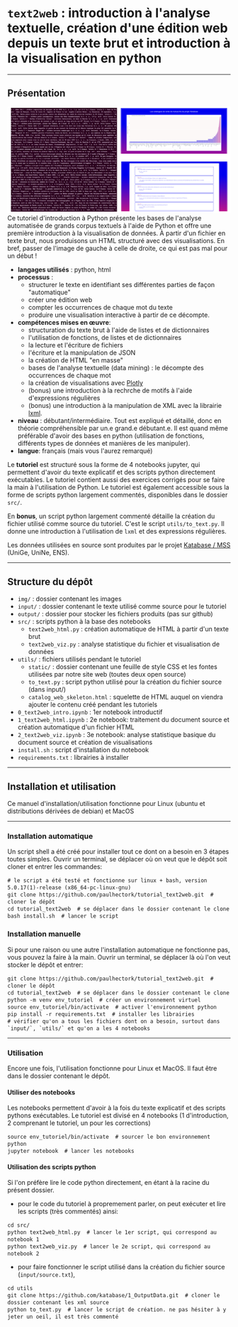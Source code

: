# `text2web` : introduction à l'analyse textuelle, création d'une édition web depuis un texte brut et introduction à la visualisation en python

---

## Présentation


![input/output](./img/transformation.png)
Ce tutoriel d'introduction à Python présente les bases de l'analyse automatisée de grands corpus textuels à
l'aide de Python et offre une première introduction à la visualisation de données. À partir d'un fichier en
texte brut, nous produisons un HTML structuré avec des visualisations. En bref, passer de l'image de gauche
à celle de droite, ce qui est pas mal pour un début !
- **langages utilisés** : python, html
- **processus** : 
    - structurer le texte en identifiant ses différentes parties de façon "automatique"
    - créer une édition web
    - compter les occurrences de chaque mot du texte
    - produire une visualisation interactive à partir de ce décompte.
- **compétences mises en œuvre**:
    - structuration du texte brut à l'aide de listes et de dictionnaires
    - l'utilisation de fonctions, de listes et de dictionnaires
    - la lecture et l'écriture de fichiers
    - l'écriture et la manipulation de JSON
    - la création de HTML "en masse"
    - bases de l'analyse textuelle (data mining) : le décompte des occurrences de chaque mot
    - la création de visualisations avec [Plotly](https://plotly.com/python/)
    - (bonus) une introduction à la rechrche de motifs à l'aide d'expressions régulières
    - (bonus) une introduction à la manipulation de XML avec la librairie [lxml](https://lxml.de/).
- **niveau** : débutant/intermédiaire. Tout est expliqué et détaillé, donc en théorie compréhensible par
  un.e grand.e débutant.e. Il est quand même préférable d'avoir des bases en python (utilisation de fonctions,
  différents types de données et manières de les manipuler).
- **langue**: français (mais vous l'aurez remarqué)

Le **tutoriel** est structuré sous la forme de 4 notebooks jupyter, qui permettent d'avoir du texte explicatif
et des scripts python directement exécutables. Le tutoriel contient aussi des exercices corrigés pour se faire
la main à l'utilisation de Python. Le tutoriel est également accessible sous la forme de 
scripts python largement commentés, disponibles dans le dossier `src/`.

En **bonus**, un script python largement commenté détaille la création du fichier utilisé comme source du
tutoriel. C'est le script `utils/to_text.py`. Il donne une introduction à l'utilisation de `lxml` et des
expressions régulières.

Les données utilisées en source sont produites par le projet [Katabase / MSS](https://katabase.huma-num.fr/) 
(UniGe, UniNe, ENS).

---

## Structure du dépôt

- `img/` : dossier contenant les images
- `input/` : dossier contenant le texte utilisé comme source pour le tutoriel
- `output/` : dossier pour stocker les fichiers produits (pas sur github)
- `src/` : scripts python à la base des notebooks
    - `text2web_html.py` : création automatique de HTML à partir d'un texte brut
    - `text2web_viz.py` : analyse statistique du fichier et visualisation de données
- `utils/` : fichiers utilisés pendant le tutoriel
    - `static/` : dossier contenant une feuille de style CSS et les fontes utilisées par notre site web (toutes deux open source)
    - `to_text.py` : script python utilisé pour la création du fichier source (dans input/)
    - `catalog_web_skeleton.html` : squelette de HTML auquel on viendra ajouter le contenu créé pendant les tutoriels
- `0_text2web_intro.ipynb` : 1er notebook introductif
- `1_text2web_html.ipynb` : 2e notebook: traitement du document source et création automatique d'un fichier HTML
- `2_text2web_viz.ipynb` : 3e notebook: analyse statistique basique du document source et création de visualisations
- `install.sh` : script d'installation du notebook
- `requirements.txt` : librairies à installer

---

## Installation et utilisation

Ce manuel d'installation/utilisation fonctionne pour Linux (ubuntu et distributions dérivées de debian) et MacOS

--- 

### Installation automatique

Un script shell a été créé pour installer tout ce dont on a besoin en 3 étapes toutes simples.
Ouvrir un terminal, se déplacer où on veut que le dépôt soit cloner et entrer les commandes:

```shell
# le script a été testé et fonctionne sur linux + bash, version 5.0.17(1)-release (x86_64-pc-linux-gnu)
git clone https://github.com/paulhectork/tutorial_text2web.git  # cloner le dépôt 
cd tutorial_text2web  # se déplacer dans le dossier contenant le clone
bash install.sh  # lancer le script
```

### Installation manuelle

Si pour une raison ou une autre l'installation automatique ne fonctionne pas, vous pouvez la faire à la main.
Ouvrir un terminal, se déplacer là où l'on veut stocker le dépôt et entrer:

```shell
git clone https://github.com/paulhectork/tutorial_text2web.git  # cloner le dépôt
cd tutorial_text2web  # se déplacer dans le dossier contenant le clone
python -m venv env_tutoriel  # créer un environnement virtuel
source env_tutoriel/bin/activate  # activer l'environnement python
pip install -r requirements.txt  # installer les librairies
# vérifier qu'on a tous les fichiers dont on a besoin, surtout dans `input/`, `utils/` et qu'on a les 4 notebooks
```

---

### Utilisation

Encore une fois, l'utilisation fonctionne pour Linux et MacOS. Il faut être dans le dossier contenant le dépôt.

#### Utiliser des notebooks

Les notebooks permettent d'avoir à la fois du texte explicatif et des scripts pythons exécutables.
Le tutoriel est divisé en 4 notebooks (1 d'introduction, 2 comprenant le tutoriel, un pour les corrections)
```shell
source env_tutoriel/bin/activate  # sourcer le bon environnement python
jupyter notebook  # lancer les notebooks
```

#### Utilisation des scripts python

Si l'on préfère lire le code python directement, en étant à la racine du présent dossier. 

- pour le code du tutoriel à propremement parler, on peut exécuter et lire les scripts (très commentés) ainsi:
```shell
cd src/
python text2web_html.py  # lancer le 1er script, qui correspond au notebook 1
python text2web_viz.py  # lancer le 2e script, qui correspond au notebook 2
```

- pour faire fonctionner le script utilisé dans la création du fichier source (`input/source.txt`),
```shell
cd utils
git clone https://github.com/katabase/1_OutputData.git  # cloner le dossier contenant les xml source
python to_text.py  # lancer le script de création. ne pas hésiter à y jeter un oeil, il est très commenté
```

